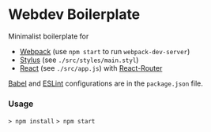 # Webdev Boilerplate

Minimalist boilerplate for

- [Webpack](http://webpack.github.io/docs/configuration.html) (use `npm start` to run `webpack-dev-server`)
- [Stylus](https://github.com/stylus/stylus) (see `./src/styles/main.styl`) 
- [React](https://facebook.github.io/react/docs/getting-started.html) (see `./src/app.js`) 
with [React-Router](https://github.com/rackt/react-router/)

[Babel](http://babeljs.io/docs/usage/options/) and
[ESLint](http://eslint.org/docs/rules/quotes) configurations are in the
`package.json` file.

### Usage

`> npm install`
`> npm start`

